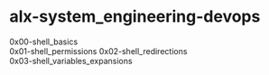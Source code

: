 # alx-system_engineering-devops
0x00-shell_basics  
0x01-shell_permissions 
0x02-shell_redirections  
0x03-shell_variables_expansions 
